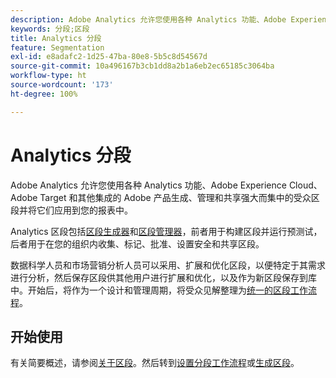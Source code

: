 ```yaml
---
description: Adobe Analytics 允许您使用各种 Analytics 功能、Adobe Experience Cloud、Adobe Target 和其他集成的 Adobe 产品生成、管理和共享强大而集中的受众区段并将它们应用到您的报表中。
keywords: 分段;区段
title: Analytics 分段
feature: Segmentation
exl-id: e8adafc2-1d25-47ba-80e8-5b5c8d54567d
source-git-commit: 10a496167b3cb1dd8a2b1a6eb2ec65185c3064ba
workflow-type: ht
source-wordcount: '173'
ht-degree: 100%

---
```


# Analytics 分段

Adobe Analytics 允许您使用各种 Analytics 功能、Adobe Experience Cloud、Adobe Target 和其他集成的 Adobe 产品生成、管理和共享强大而集中的受众区段并将它们应用到您的报表中。

Analytics 区段包括[区段生成器](/help/components/segmentation/segmentation-workflow/seg-workflow.md)和[区段管理器](/help/components/segmentation/segmentation-workflow/seg-workflow.md)，前者用于构建区段并运行预测试，后者用于在您的组织内收集、标记、批准、设置安全和共享区段。


数据科学人员和市场营销分析人员可以采用、扩展和优化区段，以便特定于其需求进行分析，然后保存区段供其他用户进行扩展和优化，以及作为新区段保存到库中。开始后，将作为一个设计和管理周期，将受众见解整理为[统一的区段工作流程](/help/components/segmentation/segmentation-workflow/seg-workflow.md)。

## 开始使用

有关简要概述，请参阅[关于区段](/help/components/segmentation/seg-overview.md)。然后转到[设置分段工作流程](/help/components/segmentation/segmentation-workflow/seg-workflow.md)或[生成区段](/help/components/segmentation/segmentation-workflow/seg-build.md)。
